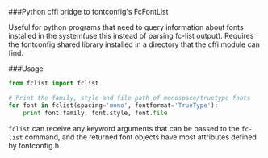 ###Python cffi bridge to fontconfig's FcFontList

Useful for python programs that need to query information about fonts installed
in the system(use this instead of parsing fc-list output). Requires the
fontconfig shared library installed in a directory that the cffi module can
find.

###Usage

```python
from fclist import fclist

# Print the family, style and file path of monospace/truetype fonts
for font in fclist(spacing='mono', fontformat='TrueType'):
    print font.family, font.style, font.file
```

`fclist` can receive any keyword arguments that can be passed to the `fc-list`
command, and the returned font objects have most attributes defined by
fontconfig.h.
